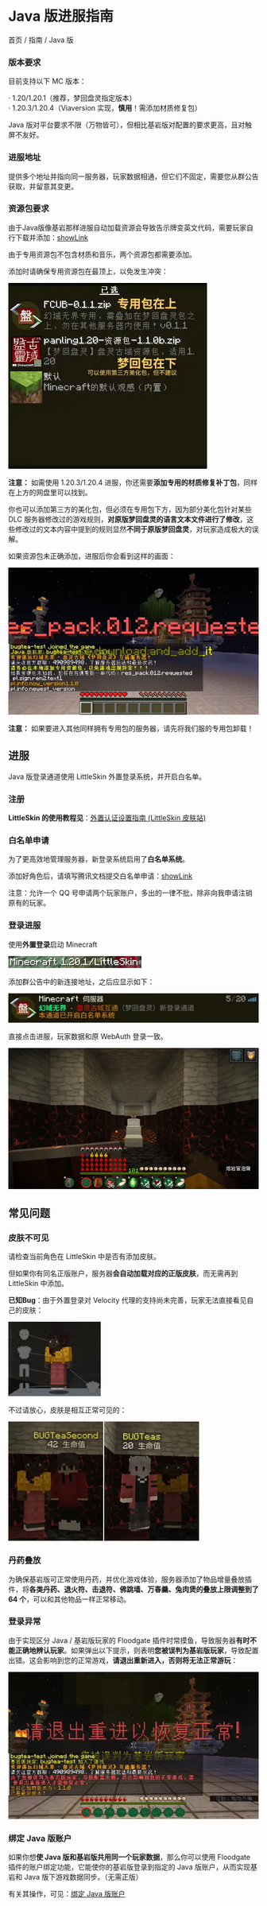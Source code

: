 # Java 版进服指南
首页 / 指南 / Java 版

### 版本要求
目前支持以下 MC 版本：

· 1.20/1.20.1（推荐，梦回盘灵指定版本）\
· 1.20.3/1.20.4（Viaversion 实现，**慎用**！需添加材质修复包）

Java 版对平台要求不限（万物皆可），但相比基岩版对配置的要求更高，且对触屏不友好。

### 进服地址
提供多个地址并指向同一服务器，玩家数据相通，但它们不固定，需要您从群公告获取，并留意其变更。

### 资源包要求
由于Java版像基岩那样进服自动加载资源会导致告示牌变英文代码，需要玩家自行下载并添加：[showLink](https://www.123pan.com/s/0nHvjv-uyqHh.html)

由于专用资源包不包含材质和音乐，两个资源包都需要添加。

添加时请确保专用资源包在最顶上，以免发生冲突：

![资源包加载顺序](./java/res-pack-order.webp)

**注意：** 如需使用 1.20.3/1.20.4 进服，你还需要**添加专用的材质修复补丁包**，同样在上方的网盘里可以找到。

你也可以添加第三方的美化包，但必须在专用包下方，因为部分美化包针对某些 DLC 服务器修改过的游戏规则，**对原版梦回盘灵的语言文本文件进行了修改**，这些修改过的文本内容中提到的规则显然**不同于原版梦回盘灵**，对玩家造成极大的误解。

如果资源包未正确添加，进服后你会看到这样的画面：

![资源包未正确添加](./java/no-resource-pack.webp)

**注意：** 如果要进入其他同样拥有专用包的服务器，请先将我们服的专用包卸载！

## 进服
Java 版登录通道使用 LittleSkin 外置登录系统，并开启白名单。

### 注册
**LittleSkin 的使用教程见**：[外置认证设置指南 (LittleSkin 皮肤站)](?article=1919810/MCGuide/skinSite/littleskin.js)
<!--
如果您曾在凭据登录下游玩过，则角色名必须和原来在凭据登录网页中的玩家名一致，且区分大小写，否则数据将不同步。（已有同名角色的可跳过）

![示例图](./java/move-account/name.webp)
-->
### 白名单申请
为了更高效地管理服务器，新登录系统启用了**白名单系统**。

添加好角色后，请填写腾讯文档提交白名单申请：[showLink](https://docs.qq.com/form/page/DR0JIYnh5Ykt6ZG9V)

注意：允许一个 QQ 号申请两个玩家账户，多出的一律不批，除非向我申请注销原有的玩家。

### 登录进服
使用**外置登录**启动 Minecraft

![使用外置登录后的左下角信息](./java/move-account/statu.webp)

添加群公告中的新连接地址，之后应显示如下：

![服务器MOTD](./java/move-account/motd.webp)

直接点击进服，玩家数据和原 WebAuth 登录一致。

![进入](./java/move-account/into.webp)

## 常见问题

### 皮肤不可见
请检查当前角色在 LittleSkin 中是否有添加皮肤。

但如果你有同名正版账户，服务器**会自动加载对应的正版皮肤**，而无需再到 LittleSkin 中添加。

**已知Bug**：由于外置登录对 Velocity 代理的支持尚未完善，玩家无法直接看见自己的皮肤：

![自己皮肤不可见](./java/move-account/self-skin.webp)

不过请放心，皮肤是相互正常可见的：

![对方皮肤可见](./java/move-account/another-skin.webp)

### 丹药叠放
为确保基岩版可正常使用丹药，并优化游戏体验，服务器添加了物品增量叠放插件，将**各类丹药、退火符、击退符、佛跳墙、万春羹、兔肉煲的叠放上限调整到了 64 个**，可以和其他物品一样正常移动。

<!--当玩家直接连接服务器时，会返回以下错误：

![需要通过登录插件](./java/JERefused.webp)

这是因为Java版登录通道虽然使用离线账户系统，但出于安全性考虑，我为其部署了依靠网页进行验证的 WebAuth 登录插件，此时我们需要在指定的网页中完成登录操作。首先打开链接 [showLink](http://fcub-login.eo.mk/) 进入登录页面：

![网页登录界面](./java/JELogin1.webp)

如果未进行注册，需要您进行注册，点击下方的“没有账号，去注册”进入注册界面：

![进入注册界面](./java/JELogin2.webp)

此处的“账号/玩家名”最短长度为4位，**只能包含数字、大小写英文、下划线、英文横杠**。将密码设置完毕后点击“立即注册”即可完成注册，之后会回到登录界面，输入刚才注册的账号和密码：

![登录](./java/JELogin3.webp)

点击“立即登录”，进入账户资料界面。这里的玩家名默认是注册时的账号，可以修改但需慎重，修改后原来的玩家数据会被释放，可被他人占用，而您也将因为新建玩家数据而回到新人广场重新开始（改回去即可恢复）

“登录凭据”只能查看一次，之后需通过点击旁边的“刷新”将其重置后才能查看，之后原来的凭据将失效。在超出下方的“过期时间”后凭据会自动刷新重置，需要你回到网站重新获取。

![获取凭据](./java/JELogin4.webp)

在启动器上使用凭据作为名称，新建一个离线账户。这里以 HMCL 为例：

![使用凭据新建离线账户](./java/JELogin5.webp)

使用该离线账户启动游戏，之后方可进入服务器：

![进入服务器](./java/finish.webp)

在凭证过期前，你可以直接使用凭证登录服务器，而无需打开网页。-->

### 登录异常
由于实现区分 Java / 基岩版玩家的 Floodgate 插件时常摸鱼，导致服务器**有时不能正确地辨认玩家**。如果弹出以下提示，则表明**您被误判为基岩版玩家**，导致配置出错。这会影响到您的正常游戏，**请退出重新进入，否则将无法正常游玩**：

![登录错误](./java/error.webp)

### 绑定 Java 版账户
如果你想**使 Java 版和基岩版共用同一个玩家数据**，那么你可以使用 Floodgate 插件的账户绑定功能，它能使你的基岩版登录到指定的 Java 版账户，从而实现基岩和 Java 版下游戏数据同步。（无需正版）

有关其操作，可见：[绑定 Java 版账户](./linkaccount.md)